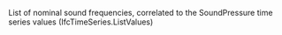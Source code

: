 List of nominal sound frequencies, correlated to the SoundPressure time series values (IfcTimeSeries.ListValues)